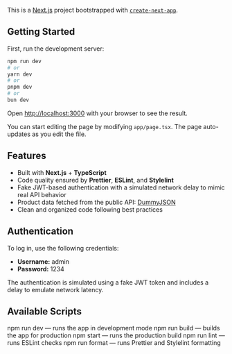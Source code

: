 This is a [Next.js](https://nextjs.org) project bootstrapped with [`create-next-app`](https://nextjs.org/docs/app/api-reference/cli/create-next-app).

## Getting Started

First, run the development server:

```bash
npm run dev
# or
yarn dev
# or
pnpm dev
# or
bun dev
```

Open [http://localhost:3000](http://localhost:3000) with your browser to see the result.

You can start editing the page by modifying `app/page.tsx`. The page auto-updates as you edit the file.

## Features

- Built with **Next.js** + **TypeScript**
- Code quality ensured by **Prettier**, **ESLint**, and **Stylelint**
- Fake JWT-based authentication with a simulated network delay to mimic real API behavior
- Product data fetched from the public API: [DummyJSON](https://dummyjson.com/)
- Clean and organized code following best practices

## Authentication

To log in, use the following credentials:

* **Username:** admin
* **Password:** 1234

The authentication is simulated using a fake JWT token and includes a delay to emulate network latency.

## Available Scripts

 npm run dev — runs the app in development mode
 npm run build — builds the app for production
 npm start — runs the production build
 npm run lint — runs ESLint checks
 npm run format — runs Prettier and Stylelint formatting
